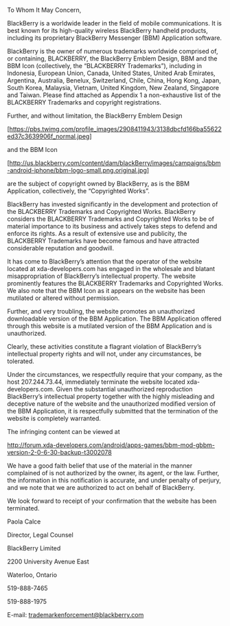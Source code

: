 To Whom It May Concern,

BlackBerry is a worldwide leader in the field of mobile communications. It is best known for its high-quality wireless BlackBerry handheld products, including its proprietary BlackBerry Messenger (BBM) Application software.

BlackBerry is the owner of numerous trademarks worldwide comprised of, or containing, BLACKBERRY, the BlackBerry Emblem Design, BBM and the BBM Icon (collectively, the “BLACKBERRY Trademarks”), including in Indonesia, European Union, Canada, United States, United Arab Emirates, Argentina, Australia, Benelux, Switzerland, Chile, China, Hong Kong, Japan, South Korea, Malaysia, Vietnam, United Kingdom, New Zealand, Singapore and Taiwan. Please find attached as Appendix 1 a non-exhaustive list of the BLACKBERRY Trademarks and copyright registrations.

Further, and without limitation, the BlackBerry Emblem Design

[https://pbs.twimg.com/profile_images/2908411943/3138dbcfd166ba55622ed37c3639906f_normal.jpeg]

and the BBM Icon

[http://us.blackberry.com/content/dam/blackBerry/images/campaigns/bbm-android-iphone/bbm-logo-small.png.original.jpg]

are the subject of copyright owned by BlackBerry, as is the BBM Application, collectively, the “Copyrighted Works”.

BlackBerry has invested significantly in the development and protection of the BLACKBERRY Trademarks and Copyrighted Works.  BlackBerry considers the BLACKBERRY Trademarks and Copyrighted Works to be of material importance to its business and actively takes steps to defend and enforce its rights. As a result of extensive use and publicity, the BLACKBERRY Trademarks have become famous and have attracted considerable reputation and goodwill.

It has come to BlackBerry’s attention that the operator of the website located at xda-developers.com has engaged in the wholesale and blatant misappropriation of BlackBerry’s intellectual property. The website prominently features the BLACKBERRY Trademarks and Copyrighted Works. We also note that the BBM Icon as it appears on the website has been mutilated or altered without permission.

Further, and very troubling, the website promotes an unauthorized downloadable version of the BBM Application. The BBM Application offered through this website is a mutilated version of the BBM Application and is unauthorized.

Clearly, these activities constitute a flagrant violation of BlackBerry’s intellectual property rights and will not, under any circumstances, be tolerated.

Under the circumstances, we respectfully require that your company, as the host 207.244.73.44, immediately terminate the website located xda-developers.com. Given the substantial unauthorized reproduction BlackBerry’s intellectual property together with the highly misleading and deceptive nature of the website and the unauthorized modified version of the BBM Application, it is respectfully submitted that the termination of the website is completely warranted.

The infringing content can be viewed at

http://forum.xda-developers.com/android/apps-games/bbm-mod-gbbm-version-2-0-6-30-backup-t3002078

We have a good faith belief that use of the material in the manner complained of is not authorized by the owner, its agent, or the law. Further, the information in this notification is accurate, and under penalty of perjury, and we note that we are authorized to act on behalf of BlackBerry.

We look forward to receipt of your confirmation that the website has been terminated.



Paola Calce

Director, Legal Counsel

BlackBerry Limited

2200 University Avenue East

Waterloo, Ontario

519-888-7465

519-888-1975

E-mail:  trademarkenforcement@blackberry.com
